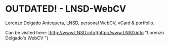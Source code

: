 OUTDATED! - LNSD-WebCV
==========

Lorenzo Delgado Antequera, LNSD, personal WebCV, vCard &amp; portfolio.

Can be visited here: [http://www.LNSD.info](http://www.LNSD.info "Lorenzo Delgado's WebCV ")
